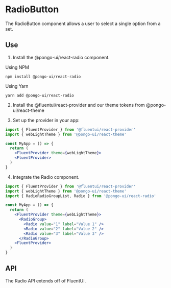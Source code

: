 # RadioButton

The RadioButton component allows a user to select a single option from a set.

## Use

1. Install the @pongo-ui/react-radio component.

Using NPM

```
npm install @pongo-ui/react-radio
```

Using Yarn

```
yarn add @pongo-ui/react-radio
```

2. Install the @fluentui/react-provider and our theme tokens from @pongo-ui/react-theme

3. Set up the provider in your app:

```jsx
import { FluentProvider } from '@fluentui/react-provider'
import { webLightTheme } from '@pongo-ui/react-theme'

const MyApp = () => {
  return (
    <FluentProvider theme={webLightTheme}>
    <FluentProvider>
  )
}
```

4. Integrate the Radio component.

```jsx
import { FluentProvider } from '@fluentui/react-provider'
import { webLightTheme } from '@pongo-ui/react-theme'
import { RadioRadioGroupList, Radio } from '@pongo-ui/react-radio'

const MyApp = () => {
  return (
    <FluentProvider theme={webLightTheme}>
      <RadioGroup>
        <Radio value="1" label="Value 1" />
        <Radio value="2" label="Value 2" />
        <Radio value="3" label="Value 3" />
      </RadioGroup>
    <FluentProvider>
  )
}
```

## API

The Radio API extends off of FluentUI.
